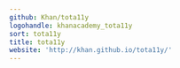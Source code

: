 ```yaml
---
github: Khan/tota11y
logohandle: khanacademy_tota11y
sort: tota11y
title: tota11y
website: 'http://khan.github.io/tota11y/'
---
```

